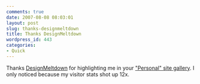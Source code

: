 ```yaml
---
comments: true
date: 2007-08-08 08:03:01
layout: post
slug: thanks-designmeltdown
title: Thanks DesignMeltdown
wordpress_id: 443
categories:
- Quick
---
```


Thanks [DesignMeltdown](http://www.designmeltdown.com) for highlighting me in your ["Personal" site gallery](http://www.designmeltdown.com/chapters/Personal/). I only noticed because my visitor stats shot up 12x.
